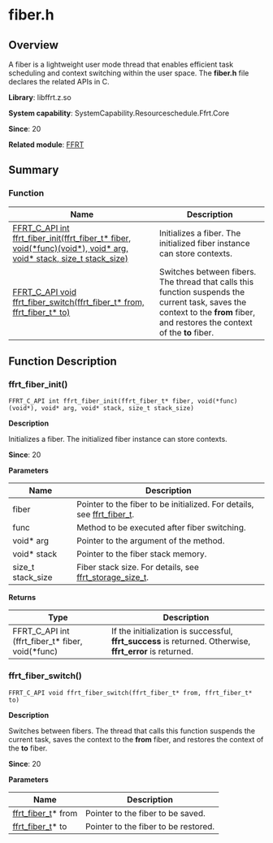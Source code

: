 # fiber.h

<!--Kit: Function Flow Runtime Kit-->
<!--Subsystem: Resourceschedule-->
<!--Owner: @chuchihtung; @yanleo-->
<!--Designer: @geoffrey_guo; @huangyouzhong-->
<!--Tester: @lotsof; @sunxuhao-->
<!--Adviser: @foryourself-->

## Overview

A fiber is a lightweight user mode thread that enables efficient task scheduling and context switching within the user space. The **fiber.h** file declares the related APIs in C.

**Library**: libffrt.z.so

**System capability**: SystemCapability.Resourceschedule.Ffrt.Core

**Since**: 20

**Related module**: [FFRT](capi-ffrt.md)

## Summary

### Function

| Name| Description|
| -- | -- |
| [FFRT_C_API int ffrt_fiber_init(ffrt_fiber_t* fiber, void(\*func)(void*), void* arg, void* stack, size_t stack_size)](#ffrt_fiber_init) | Initializes a fiber. The initialized fiber instance can store contexts.|
| [FFRT_C_API void ffrt_fiber_switch(ffrt_fiber_t* from, ffrt_fiber_t* to)](#ffrt_fiber_switch) | Switches between fibers. The thread that calls this function suspends the current task, saves the context to the **from** fiber, and restores the context of the **to** fiber.|

## Function Description

### ffrt_fiber_init()

```
FFRT_C_API int ffrt_fiber_init(ffrt_fiber_t* fiber, void(*func)(void*), void* arg, void* stack, size_t stack_size)
```

**Description**

Initializes a fiber. The initialized fiber instance can store contexts.

**Since**: 20


**Parameters**

| Name| Description|
| -- | -- |
| fiber | Pointer to the fiber to be initialized. For details, see [ffrt_fiber_t](capi-ffrt-ffrt-fiber-t.md).|
| func | Method to be executed after fiber switching.|
|  void* arg | Pointer to the argument of the method.|
|  void* stack | Pointer to the fiber stack memory.|
|  size_t stack_size | Fiber stack size. For details, see [ffrt_storage_size_t](capi-type-def-h.md#ffrt_storage_size_t).|

**Returns**

| Type| Description|
| -- | -- |
| FFRT_C_API int (ffrt_fiber_t* fiber, void(*func) | If the initialization is successful, **ffrt_success** is returned. Otherwise, **ffrt_error** is returned.|

### ffrt_fiber_switch()

```
FFRT_C_API void ffrt_fiber_switch(ffrt_fiber_t* from, ffrt_fiber_t* to)
```

**Description**

Switches between fibers. The thread that calls this function suspends the current task, saves the context to the **from** fiber, and restores the context of the **to** fiber.

**Since**: 20


**Parameters**

| Name| Description|
| -- | -- |
| [ffrt_fiber_t](capi-ffrt-ffrt-fiber-t.md)* from | Pointer to the fiber to be saved.|
| [ffrt_fiber_t](capi-ffrt-ffrt-fiber-t.md)* to | Pointer to the fiber to be restored.|
